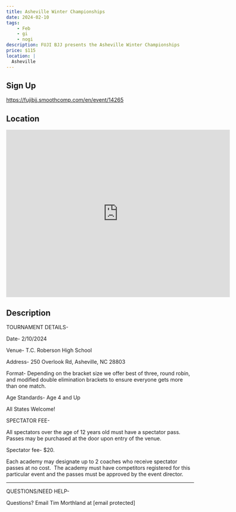 ```yaml
---
title: Asheville Winter Championships
date: 2024-02-10
tags:
    - Feb
    - gi 
    - nogi 
description: FUJI BJJ presents the Asheville Winter Championships
price: $115
location: |
  Asheville
---
```

## Sign Up
https://fujibjj.smoothcomp.com/en/event/14265

## Location
<iframe src="https://www.google.com/maps/embed?pb=!1m18!1m12!1m3!1d12345.6789!2d-82.5354513!3d35.4856069!2m3!1f0!2f0!3f0!3m2!1i1024!2i768!4f13.1!3m3!1m2!1s0x0%3A0x0!2z35.4856069!5e0!3m2!1sen!2sus!4v1234567890" width="600" height="450" style="border:0;" allowfullscreen="" loading="lazy"></iframe>

## Description
TOURNAMENT DETAILS- 


Date- 2/10/2024


Venue- T.C. Roberson High School


Address- 250 Overlook Rd, Asheville, NC 28803


Format- Depending on the bracket size we offer best of three, round robin, and modified double elimination brackets to ensure everyone gets more than one match.


Age Standards- Age 4 and Up


All States Welcome!


SPECTATOR FEE-


All spectators over the age of 12 years old must have a spectator pass.  Passes may be purchased at the door upon entry of the venue.



Spectator fee- $20.



Each academy may designate up to 2 coaches who receive spectator passes at no cost.  The academy must have competitors registered for this particular event and the passes must be approved by the event director.


_______________________________________________________________________________


QUESTIONS/NEED HELP-


Questions? Email Tim Morthland at [email protected]